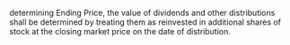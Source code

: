 determining  Ending  Price,  the  value  of  dividends  and  other  distributions  shall  be
determined  by  treating  them  as  reinvested  in  additional  shares  of  stock  at  the  closing
market price on the date of distribution.